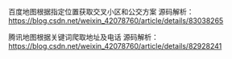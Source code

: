 百度地图根据指定位置获取交叉小区和公交方案
源码解析：https://blog.csdn.net/weixin_42078760/article/details/83038265

腾讯地图根据关键词爬取地址及电话
源码解析：https://blog.csdn.net/weixin_42078760/article/details/82928241
